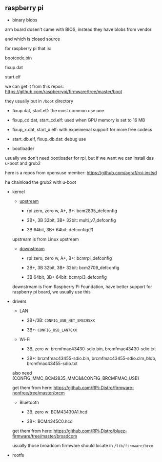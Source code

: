 raspberry pi
---

- binary blobs

arm board dosen't came with BIOS, instead they have blobs from vendor 

and which is closed source

for raspberry pi that is: 

bootcode.bin

fixup.dat

start.elf

we can get it from this repos: https://github.com/raspberrypi/firmware/tree/master/boot

they usually put in `/boot` directory 

- fixup.dat, start.elf: the most common use one

- fixup_cd.dat, start_cd.elf: used when GPU memory is set to 16 MB 

- fixup_x.dat, start_x.elf: with expeimenal support for more free codecs

- start_db.elf, fixup_db.dat: debug use

- bootloader

usually we don't need bootloader for rpi, but if we want we can install das u-boot and grub2

here is a repos from opensuse member: https://github.com/agraf/rpi-instsd

he chainload the grub2 with u-boot

- kernel
 
	- [upstream](https://github.com/torvalds/linux)

		- rpi zero, zero w, A+, B+: bcm2835_defconfig
 
		- 2B+, 3B 32bit, 3B+ 32bit: multi_v7_defconfig
 
		- 3B 64bit, 3B+ 64bit: defconfig(?)
 
	upstream is from Linux upstream
	
 
	- [downstream](https://github.com/raspberrypi/linux)

		- rpi zero, zero w, A+, B+: bcmrpi_defconfig
 
		- 2B+, 3B 32bit, 3B+ 32bit: bcm2709_defconfig
 
		- 3B 64bit, 3B+ 64bit: bcmrpi3_defconfig

  downstream is from Raspberry Pi Foundation, have better support for raspberry pi board, we usually use this
	

- drivers

	- LAN
		
		- 2B+/3B: `CONFIG_USB_NET_SMSC95XX`
		
		- 3B+: `CONFIG_USB_LAN78XX`
		
	- Wi-Fi
		
		- 3B, zero w: brcmfmac43430-sdio.bin, brcmfmac43430-sdio.txt
		
		- 3B+: brcmfmac43455-sdio.bin, brcmfmac43455-sdio.clm_blob, brcmfmac43455-sdio.txt
		
    also need (CONFIG_MMC_BCM2835_MMC&&CONFIG_BRCMFMAC_USB)
    
    get them from here: https://github.com/RPi-Distro/firmware-nonfree/tree/master/brcm
		
	- Bluetooth
	
		- 3B, zero w: BCM43430A1.hcd
		
		- 3B+: BCM4345C0.hcd
		
    get them from here: https://github.com/RPi-Distro/bluez-firmware/tree/master/broadcom
		
    usually those broadcom firmware should locate in `/lib/firmware/brcm`

- rootfs

